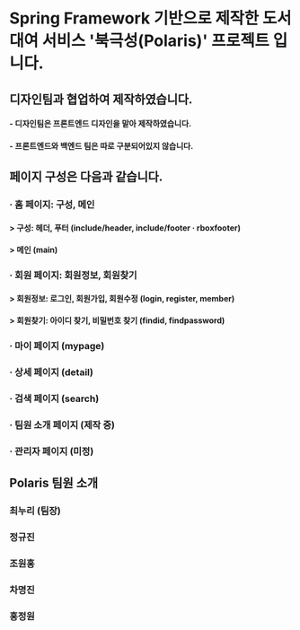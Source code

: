 # Spring Framework 기반으로 제작한 도서 대여 서비스 '북극성(Polaris)' 프로젝트 입니다.
## 디자인팀과 협업하여 제작하였습니다.
#### - 디자인팀은 프론트엔드 디자인을 맡아 제작하였습니다.
#### - 프론트엔드와 백엔드 팀은 따로 구분되어있지 않습니다.

## 페이지 구성은 다음과 같습니다.
### · 홈 페이지: 구성, 메인
#### > 구성: 헤더, 푸터 (include/header, include/footer · rboxfooter)
#### > 메인 (main)
### · 회원 페이지: 회원정보, 회원찾기
#### > 회원정보: 로그인, 회원가입, 회원수정 (login, register, member)
#### > 회원찾기: 아이디 찾기, 비밀번호 찾기 (findid, findpassword)
### · 마이 페이지 (mypage)
### · 상세 페이지 (detail)
### · 검색 페이지 (search)
### · 팀원 소개 페이지 (제작 중)
### · 관리자 페이지 (미정)

## Polaris 팀원 소개
### 최누리 (팀장)

### 정규진

### 조원홍

### 차명진

### 홍정원
